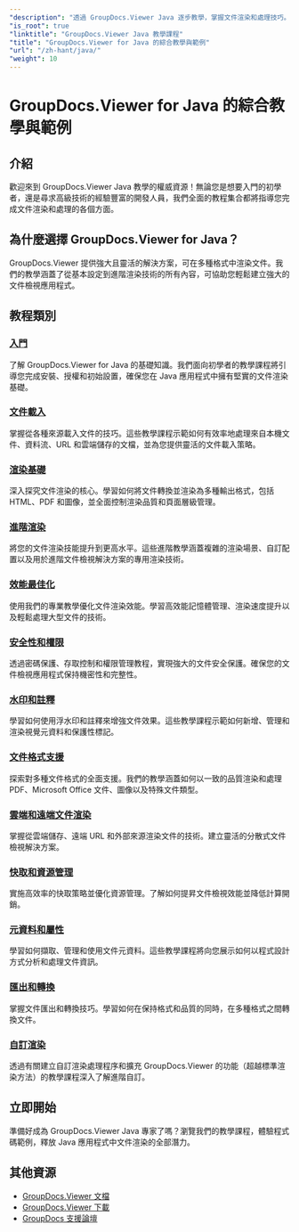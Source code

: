 ```yaml
---
"description": "透過 GroupDocs.Viewer Java 逐步教學，掌握文件渲染和處理技巧。學習高效率查看多種格式文件的技巧。"
"is_root": true
"linktitle": "GroupDocs.Viewer Java 教學課程"
"title": "GroupDocs.Viewer for Java 的綜合教學與範例"
"url": "/zh-hant/java/"
"weight": 10
---
```


# GroupDocs.Viewer for Java 的綜合教學與範例

## 介紹
歡迎來到 GroupDocs.Viewer Java 教學的權威資源！無論您是想要入門的初學者，還是尋求高級技術的經驗豐富的開發人員，我們全面的教程集合都將指導您完成文件渲染和處理的各個方面。

## 為什麼選擇 GroupDocs.Viewer for Java？
GroupDocs.Viewer 提供強大且靈活的解決方案，可在多種格式中渲染文件。我們的教學涵蓋了從基本設定到進階渲染技術的所有內容，可協助您輕鬆建立強大的文件檢視應用程式。

## 教程類別

### [入門](./getting-started/)
了解 GroupDocs.Viewer for Java 的基礎知識。我們面向初學者的教學課程將引導您完成安裝、授權和初始設置，確保您在 Java 應用程式中擁有堅實的文件渲染基礎。

### [文件載入](./document-loading/)
掌握從各種來源載入文件的技巧。這些教學課程示範如何有效率地處理來自本機文件、資料流、URL 和雲端儲存的文檔，並為您提供靈活的文件載入策略。

### [渲染基礎](./rendering-basics/)
深入探究文件渲染的核心。學習如何將文件轉換並渲染為多種輸出格式，包括 HTML、PDF 和圖像，並全面控制渲染品質和頁面層級管理。

### [進階渲染](./advanced-rendering/)
將您的文件渲染技能提升到更高水平。這些進階教學涵蓋複雜的渲染場景、自訂配置以及用於進階文件檢視解決方案的專用渲染技術。

### [效能最佳化](./performance-optimization/)
使用我們的專業教學優化文件渲染效能。學習高效能記憶體管理、渲染速度提升以及輕鬆處理大型文件的技術。

### [安全性和權限](./security-permissions/)
透過密碼保護、存取控制和權限管理教程，實現強大的文件安全保護。確保您的文件檢視應用程式保持機密性和完整性。

### [水印和註釋](./watermarks-annotations/)
學習如何使用浮水印和註釋來增強文件效果。這些教學課程示範如何新增、管理和渲染視覺元資料和保護性標記。

### [文件格式支援](./file-formats-support/)
探索對多種文件格式的全面支援。我們的教學涵蓋如何以一致的品質渲染和處理 PDF、Microsoft Office 文件、圖像以及特殊文件類型。

### [雲端和遠端文件渲染](./cloud-remote-document-rendering/)
掌握從雲端儲存、遠端 URL 和外部來源渲染文件的技術。建立靈活的分散式文件檢視解決方案。

### [快取和資源管理](./caching-resource-management/)
實施高效率的快取策略並優化資源管理。了解如何提昇文件檢視效能並降低計算開銷。

### [元資料和屬性](./metadata-properties/)
學習如何擷取、管理和使用文件元資料。這些教學課程將向您展示如何以程式設計方式分析和處理文件資訊。

### [匯出和轉換](./export-conversion/)
掌握文件匯出和轉換技巧。學習如何在保持格式和品質的同時，在多種格式之間轉換文件。

### [自訂渲染](./custom-rendering/)
透過有關建立自訂渲染處理程序和擴充 GroupDocs.Viewer 的功能（超越標準渲染方法）的教學課程深入了解進階自訂。

## 立即開始
準備好成為 GroupDocs.Viewer Java 專家了嗎？瀏覽我們的教學課程，體驗程式碼範例，釋放 Java 應用程式中文件渲染的全部潛力。

## 其他資源
- [GroupDocs.Viewer 文檔](https://reference.groupdocs.com/viewer/java/)
- [GroupDocs.Viewer 下載](https://downloads.groupdocs.com/viewer/java)
- [GroupDocs 支援論壇](https://forum.groupdocs.com/c/viewer/)